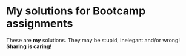 # My solutions for Bootcamp assignments

These are **my** solutions. They may be stupid, inelegant and/or wrong! **Sharing is caring!**
